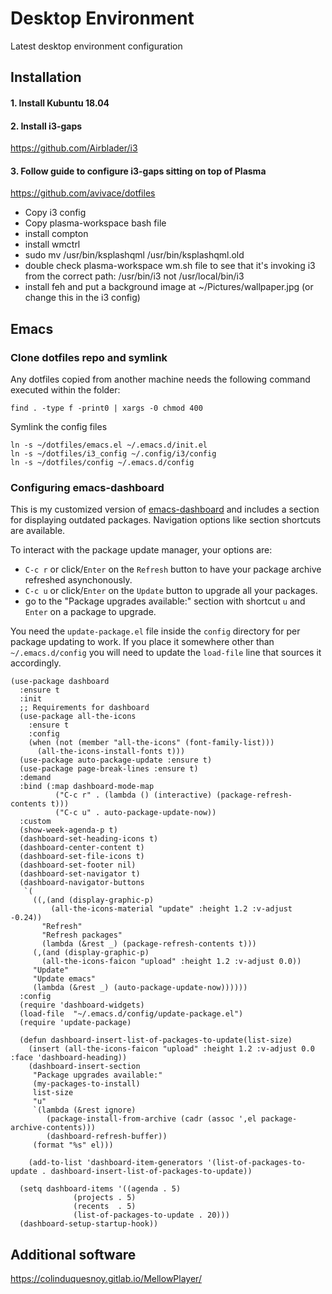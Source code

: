# Desktop Environment
Latest desktop environment configuration

## Installation

#### 1. Install Kubuntu 18.04

#### 2. Install i3-gaps
https://github.com/Airblader/i3

#### 3. Follow guide to configure i3-gaps sitting on top of Plasma
https://github.com/avivace/dotfiles
- Copy i3 config
- Copy plasma-workspace bash file
- install compton
- install wmctrl
- sudo mv /usr/bin/ksplashqml /usr/bin/ksplashqml.old
- double check plasma-workspace wm.sh file to see that it's invoking i3 from the correct path:  /usr/bin/i3 not /usr/local/bin/i3
- install feh and put a background image at ~/Pictures/wallpaper.jpg (or change this in the i3 config)




## Emacs

### Clone dotfiles repo and symlink
Any dotfiles copied from another machine needs the following command executed within the folder:
    
    find . -type f -print0 | xargs -0 chmod 400

Symlink the config files

    ln -s ~/dotfiles/emacs.el ~/.emacs.d/init.el
    ln -s ~/dotfiles/i3_config ~/.config/i3/config
    ln -s ~/dotfiles/config ~/.emacs.d/config
	
### Configuring emacs-dashboard

This is my customized version of [emacs-dashboard](https://github.com/emacs-dashboard/emacs-dashboard) and includes a section for displaying outdated packages.  Navigation options like section shortcuts are available.

To interact with the package update manager, your options are:

- `C-c r` or click/`Enter` on the `Refresh` button to have your package archive refreshed asynchonously.
- `C-c u` or click/`Enter` on the `Update` button to upgrade all your packages.
- go to the "Package upgrades available:" section with shortcut `u` and `Enter` on a package to upgrade.

You need the `update-package.el` file inside the `config` directory for per package updating to work.  If you place it somewhere other than `~/.emacs.d/config` you will need to update the `load-file` line that sources it accordingly.

	(use-package dashboard
	  :ensure t
	  :init
	  ;; Requirements for dashboard
	  (use-package all-the-icons
	    :ensure t
	    :config
	    (when (not (member "all-the-icons" (font-family-list)))
		  (all-the-icons-install-fonts t)))
	  (use-package auto-package-update :ensure t)
	  (use-package page-break-lines :ensure t)
	  :demand
	  :bind (:map dashboard-mode-map
			  ("C-c r" . (lambda () (interactive) (package-refresh-contents t)))
			  ("C-c u" . auto-package-update-now))
	  :custom
	  (show-week-agenda-p t)
	  (dashboard-set-heading-icons t)
	  (dashboard-center-content t)
	  (dashboard-set-file-icons t)
	  (dashboard-set-footer nil)
	  (dashboard-set-navigator t)
	  (dashboard-navigator-buttons
	   `(
		 ((,(and (display-graphic-p)
			 (all-the-icons-material "update" :height 1.2 :v-adjust -0.24))
		   "Refresh"
		   "Refresh packages"
		   (lambda (&rest _) (package-refresh-contents t)))
		 (,(and (display-graphic-p)
		   (all-the-icons-faicon "upload" :height 1.2 :v-adjust 0.0))
		 "Update"
		 "Update emacs"
		 (lambda (&rest _) (auto-package-update-now))))))
	  :config
	  (require 'dashboard-widgets)
	  (load-file  "~/.emacs.d/config/update-package.el")
	  (require 'update-package)

	  (defun dashboard-insert-list-of-packages-to-update(list-size)
		(insert (all-the-icons-faicon "upload" :height 1.2 :v-adjust 0.0 :face 'dashboard-heading))
		(dashboard-insert-section
		 "Package upgrades available:"
		 (my-packages-to-install)
		 list-size
		 "u"
		 `(lambda (&rest ignore)
			(package-install-from-archive (cadr (assoc ',el package-archive-contents)))
			(dashboard-refresh-buffer))
		 (format "%s" el)))

		(add-to-list 'dashboard-item-generators '(list-of-packages-to-update . dashboard-insert-list-of-packages-to-update))

	  (setq dashboard-items '((agenda . 5)
				  (projects . 5)
				  (recents  . 5)
				  (list-of-packages-to-update . 20)))
	  (dashboard-setup-startup-hook))



## Additional software
https://colinduquesnoy.gitlab.io/MellowPlayer/
